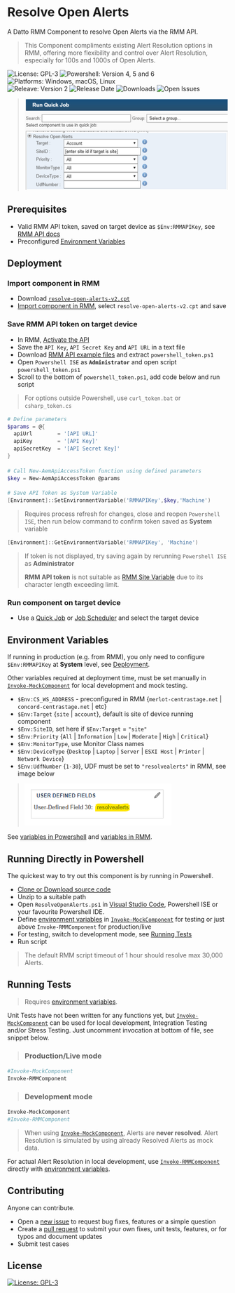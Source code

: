 # Resolve Open Alerts

A Datto RMM Component to resolve Open Alerts via the RMM API.

> This Component compliments existing Alert Resolution options in RMM, offering more flexibility and control over Alert Resolution, especially for 100s and 1000s of Open Alerts.

![License: GPL-3](https://img.shields.io/github/license/piouson/Resolve-Open-Alerts) ![Powershell: Version 4, 5 and 6](https://img.shields.io/badge/powershell-4.0%20%7C%205.1%20%7C%206.2-blue) ![Platforms: Windows, macOS, Linux](https://img.shields.io/badge/platform-windows%20%7C%20macos%20%7C%20linux-brightgreen)  
![Releave: Version 2](https://img.shields.io/github/v/release/piouson/Resolve-Open-Alerts?sort=semver) ![Release Date](https://img.shields.io/github/release-date/piouson/Resolve-Open-Alerts) ![Downloads](https://img.shields.io/github/downloads/piouson/Resolve-Open-Alerts/total) ![Open Issues](https://img.shields.io/github/issues-raw/piouson/Resolve-Open-Alerts)

> ![Resolve Open Alerts sample image](./sample-480.png)

## Prerequisites

- Valid RMM API token, saved on target device as `$Env:RMMAPIKey`, see [RMM API docs](https://help.aem.autotask.net/en/Content/2SETUP/APIv2.htm)
- Preconfigured [Environment Variables](#environment-variables)

## Deployment

### Import component in RMM

- Download [`resolve-open-alerts-v2.cpt`](https://github.com/piouson/Resolve-Open-Alerts/releases)
- [Import component in RMM](https://help.aem.autotask.net/en/Content/4WEBPORTAL/Components/ManageComponents.htm#Import_a_component), select `resolve-open-alerts-v2.cpt` and save

### Save RMM API token on target device

- In RMM, [Activate the API](https://help.aem.autotask.net/en/Content/2SETUP/APIv2.htm#Activate_the_API)
- Save the `API Key`, `API Secret Key` and `API URL` in a text file
- Download [RMM API example files](https://help.aem.autotask.net/en/Content/2SETUP/APIv2.htm#Downloadable_example_code) and extract `powershell_token.ps1`
- Open `Powershell ISE` as **`Administrator`** and open script `powershell_token.ps1`
- Scroll to the bottom of `powershell_token.ps1`, add code below and run script

> For options outside Powershell, use `curl_token.bat` or `csharp_token.cs`

```powershell
# Define parameters
$params = @{
  apiUrl        = '[API URL]'
  apiKey        = '[API Key]'
  apiSecretKey  = '[API Secret Key]'
}

# Call New-AemApiAccessToken function using defined parameters 
$key = New-AemApiAccessToken @params

# Save API Token as System Variable
[Environment]::SetEnvironmentVariable('RMMAPIKey',$key,'Machine')
```

> Requires process refresh for changes, close and reopen `Powershell ISE`, then run below command to confirm token saved as **System** variable

```powershell
[Environment]::GetEnvironmentVariable('RMMAPIKey', 'Machine')
```

> If token is not displayed, try saving again by rerunning `Powershell ISE` as **Administrator**
>
> **RMM API token** is not suitable as [RMM Site Variable](https://help.aem.autotask.net/en/Content/4WEBPORTAL/Sites/SiteSettings.htm#Variables) due to its character length exceeding limit.

### Run component on target device

- Use a [Quick Job](https://help.aem.autotask.net/en/Content/4WEBPORTAL/Jobs/Quick_Jobs.htm) or [Job Scheduler](https://help.aem.autotask.net/en/Content/4WEBPORTAL/Jobs/Job_Scheduler.htm) and select the target device

## Environment Variables

If running in production (e.g. from RMM), you only need to configure `$Env:RMMAPIKey` at **System** level, see [Deployment](#deployment).

Other variables required at deployment time, must be set manually in [`Invoke-MockComponent`](https://github.com/piouson/Resolve-Open-Alerts/blob/71b99a72c550e37e3bc72e8a6fd06ce743bd4083/ResolveAllOpenAlerts.ps1#L292) for local development and mock testing.

- `$Env:CS_WS_ADDRESS` - preconfigured in RMM {`merlot-centrastage.net` | `concord-centrastage.net` | etc}
- `$Env:Target` {`site` | `account`}, default is site of device running component
- `$Env:SiteID`, set here if `$Env:Target` = `"site"`
- `$Env:Priority` {`All` | `Information` | `Low` | `Moderate` | `High` | `Critical`}
- `$Env:MonitorType`, use Monitor Class names
- `$Env:DeviceType` {`Desktop` | `Laptop` | `Server` | `ESXI Host` | `Printer` | `Network Device`}
- `$Env:UdfNumber` {`1-30`}, UDF must be set to `"resolvealerts"` in RMM, see image below

> ![Sample UDF value](./udf-example.png)

See [variables in Powershell](https://docs.microsoft.com/en-us/powershell/module/microsoft.powershell.core/about/about_environment_variables) and [variables in RMM](https://help.aem.autotask.net/en/Content/2SETUP/AccountSettings/AccountSettings.htm#Variables).

## Running Directly in Powershell

The quickest way to try out this component is by running in Powershell.

- [Clone or Download source code](https://github.com/piouson/Resolve-Open-Alerts)
- Unzip to a suitable path
- Open `ResolveOpenAlerts.ps1` in [Visual Studio Code](https://code.visualstudio.com/), Powershell ISE or your favourite Powershell IDE.
- Define [environment variables](#environment-variables) in [`Invoke-MockComponent`](https://github.com/piouson/Resolve-Open-Alerts/blob/71b99a72c550e37e3bc72e8a6fd06ce743bd4083/ResolveAllOpenAlerts.ps1#L292) for testing or just above `Invoke-RMMComponent` for production/live
- For testing, switch to development mode, see [Running Tests](#running-tests)
- Run script

> The default RMM script timeout of 1 hour should resolve max 30,000 Alerts.

## Running Tests

> Requires [environment variables](#environment-variables).

Unit Tests have not been written for any functions yet, but [`Invoke-MockComponent`](https://github.com/piouson/Resolve-Open-Alerts/blob/71b99a72c550e37e3bc72e8a6fd06ce743bd4083/ResolveAllOpenAlerts.ps1#L292) can be used for local development, Integration Testing and/or Stress Testing. Just uncomment invocation at bottom of file, see snippet below.

> ### Production/Live mode

```powershell
#Invoke-MockComponent
Invoke-RMMComponent
```

> ### Development mode

```powershell
Invoke-MockComponent
#Invoke-RMMComponent
```

> When using [`Invoke-MockComponent`](https://github.com/piouson/Resolve-Open-Alerts/blob/71b99a72c550e37e3bc72e8a6fd06ce743bd4083/ResolveAllOpenAlerts.ps1#L292), Alerts are **never resolved**. Alert Resolution is simulated by using already Resolved Alerts as mock data.

For actual Alert Resolution in local development, use [`Invoke-RMMComponent`](https://github.com/piouson/Resolve-Open-Alerts/blob/71b99a72c550e37e3bc72e8a6fd06ce743bd4083/ResolveAllOpenAlerts.ps1#L261) directly with [environment variables](#environment-variables).

## Contributing

Anyone can contribute.

- Open a [new issue](https://github.com/piouson/Resolve-Open-Alerts/issues) to request bug fixes, features or a simple question
- Create a [pull request](https://github.com/piouson/Resolve-Open-Alerts/pulls) to submit your own fixes, unit tests, features, or for typos and document updates
- Submit test cases

## License

[![License: GPL-3](https://img.shields.io/github/license/piouson/Resolve-Open-Alerts)](https://github.com/piouson/Resolve-Open-Alerts/blob/master/LICENSE)
